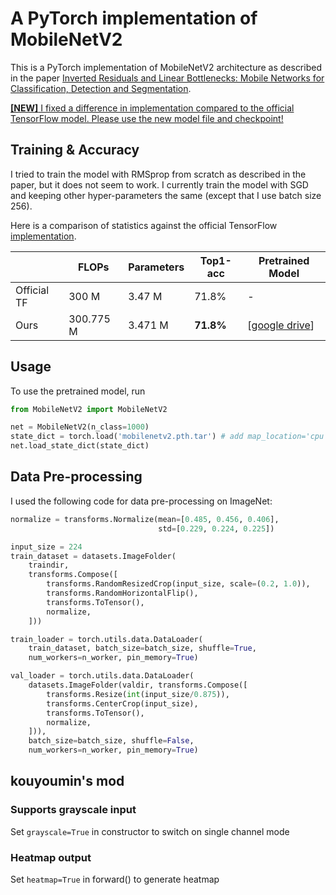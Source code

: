 # A PyTorch implementation of MobileNetV2

This is a PyTorch implementation of MobileNetV2 architecture as described in the paper [Inverted Residuals and Linear Bottlenecks: Mobile Networks for Classification, Detection and Segmentation](https://arxiv.org/pdf/1801.04381).

<u>**[NEW]** I fixed a difference in implementation compared to the official TensorFlow model. Please use the new model file and checkpoint!</u>

## Training & Accuracy

I tried to train the model with RMSprop from scratch as described in the paper, but it does not seem to work. I currently train the model with SGD and keeping other hyper-parameters the same (except that I use batch size 256).

Here is a comparison of statistics against the official TensorFlow [implementation](https://github.com/tensorflow/models/tree/master/research/slim/nets/mobilenet).

|             | FLOPs     | Parameters | Top1-acc  | Pretrained Model                                             |
| ----------- | --------- | ---------- | --------- | ------------------------------------------------------------ |
| Official TF | 300 M     | 3.47 M     | 71.8%     | -                                                            |
| Ours        | 300.775 M | 3.471 M    | **71.8%** | [[google drive](https://drive.google.com/open?id=1jlto6HRVD3ipNkAl1lNhDbkBp7HylaqR)] |

## Usage

To use the pretrained model, run

```python
from MobileNetV2 import MobileNetV2

net = MobileNetV2(n_class=1000)
state_dict = torch.load('mobilenetv2.pth.tar') # add map_location='cpu' if no gpu
net.load_state_dict(state_dict)
```

## Data Pre-processing

I used the following code for data pre-processing on ImageNet:

```python
normalize = transforms.Normalize(mean=[0.485, 0.456, 0.406],
                                 std=[0.229, 0.224, 0.225])

input_size = 224
train_dataset = datasets.ImageFolder(
    traindir,
    transforms.Compose([
        transforms.RandomResizedCrop(input_size, scale=(0.2, 1.0)), 
        transforms.RandomHorizontalFlip(),
        transforms.ToTensor(),
        normalize,
    ]))

train_loader = torch.utils.data.DataLoader(
    train_dataset, batch_size=batch_size, shuffle=True,
    num_workers=n_worker, pin_memory=True)

val_loader = torch.utils.data.DataLoader(
    datasets.ImageFolder(valdir, transforms.Compose([
        transforms.Resize(int(input_size/0.875)),
        transforms.CenterCrop(input_size),
        transforms.ToTensor(),
        normalize,
    ])),
    batch_size=batch_size, shuffle=False,
    num_workers=n_worker, pin_memory=True)
```

## kouyoumin's mod
### Supports grayscale input
Set ```grayscale=True``` in constructor to switch on single channel mode
### Heatmap output
Set ```heatmap=True``` in forward() to generate heatmap
